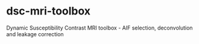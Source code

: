 # dsc-mri-toolbox
Dynamic Susceptibility Contrast MRI toolbox - AIF selection, deconvolution and leakage correction
